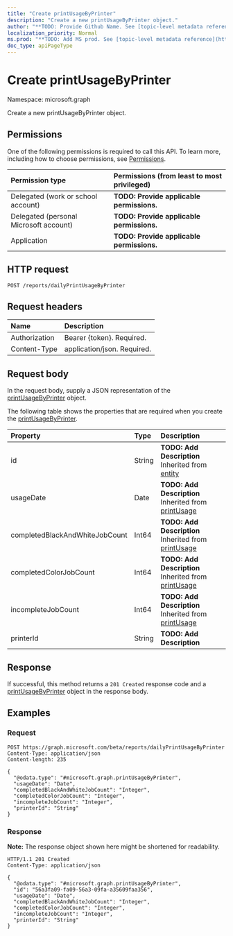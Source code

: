 ```yaml
---
title: "Create printUsageByPrinter"
description: "Create a new printUsageByPrinter object."
author: "**TODO: Provide Github Name. See [topic-level metadata reference](https://msgo.azurewebsites.net/add/document/guidelines/metadata.html#topic-level-metadata)**"
localization_priority: Normal
ms.prod: "**TODO: Add MS prod. See [topic-level metadata reference](https://msgo.azurewebsites.net/add/document/guidelines/metadata.html#topic-level-metadata)**"
doc_type: apiPageType
---
```


# Create printUsageByPrinter
Namespace: microsoft.graph

Create a new printUsageByPrinter object.

## Permissions
One of the following permissions is required to call this API. To learn more, including how to choose permissions, see [Permissions](/graph/permissions-reference).

|Permission type|Permissions (from least to most privileged)|
|:---|:---|
|Delegated (work or school account)|**TODO: Provide applicable permissions.**|
|Delegated (personal Microsoft account)|**TODO: Provide applicable permissions.**|
|Application|**TODO: Provide applicable permissions.**|

## HTTP request

<!-- {
  "blockType": "ignored"
}
-->
``` http
POST /reports/dailyPrintUsageByPrinter
```

## Request headers
|Name|Description|
|:---|:---|
|Authorization|Bearer {token}. Required.|
|Content-Type|application/json. Required.|

## Request body
In the request body, supply a JSON representation of the [printUsageByPrinter](../resources/printusagebyprinter.md) object.

The following table shows the properties that are required when you create the [printUsageByPrinter](../resources/printusagebyprinter.md).

|Property|Type|Description|
|:---|:---|:---|
|id|String|**TODO: Add Description** Inherited from [entity](../resources/entity.md)|
|usageDate|Date|**TODO: Add Description** Inherited from [printUsage](../resources/printusage.md)|
|completedBlackAndWhiteJobCount|Int64|**TODO: Add Description** Inherited from [printUsage](../resources/printusage.md)|
|completedColorJobCount|Int64|**TODO: Add Description** Inherited from [printUsage](../resources/printusage.md)|
|incompleteJobCount|Int64|**TODO: Add Description** Inherited from [printUsage](../resources/printusage.md)|
|printerId|String|**TODO: Add Description**|



## Response

If successful, this method returns a `201 Created` response code and a [printUsageByPrinter](../resources/printusagebyprinter.md) object in the response body.

## Examples

### Request
<!-- {
  "blockType": "request",
  "name": "create_printusagebyprinter_from_"
}
-->
``` http
POST https://graph.microsoft.com/beta/reports/dailyPrintUsageByPrinter
Content-Type: application/json
Content-length: 235

{
  "@odata.type": "#microsoft.graph.printUsageByPrinter",
  "usageDate": "Date",
  "completedBlackAndWhiteJobCount": "Integer",
  "completedColorJobCount": "Integer",
  "incompleteJobCount": "Integer",
  "printerId": "String"
}
```


### Response
**Note:** The response object shown here might be shortened for readability.
<!-- {
  "blockType": "response",
  "truncated": true,
  "@odata.type": "microsoft.graph.printUsageByPrinter"
}
-->
``` http
HTTP/1.1 201 Created
Content-Type: application/json

{
  "@odata.type": "#microsoft.graph.printUsageByPrinter",
  "id": "56a3fa09-fa09-56a3-09fa-a35609faa356",
  "usageDate": "Date",
  "completedBlackAndWhiteJobCount": "Integer",
  "completedColorJobCount": "Integer",
  "incompleteJobCount": "Integer",
  "printerId": "String"
}
```

